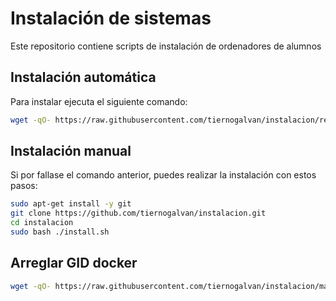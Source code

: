 # Instalación de sistemas

Este repositorio contiene scripts de instalación de ordenadores de alumnos

## Instalación automática

Para instalar ejecuta el siguiente comando:

```bash
wget -qO- https://raw.githubusercontent.com/tiernogalvan/instalacion/refs/heads/main/bootstrap.sh | sudo bash
```

## Instalación manual

Si por fallase el comando anterior, puedes realizar la instalación con estos pasos:

```bash
sudo apt-get install -y git
git clone https://github.com/tiernogalvan/instalacion.git
cd instalacion
sudo bash ./install.sh
```

## Arreglar GID docker


```bash
wget -qO- https://raw.githubusercontent.com/tiernogalvan/instalacion/main/fix_docker_group.sh | sudo bash
```

